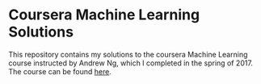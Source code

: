 # Coursera Machine Learning Solutions

This repository contains my solutions to the coursera Machine Learning course instructed by Andrew Ng, which I completed in the spring of 2017. The course can be found [here](https://www.coursera.org/learn/machine-learning).
